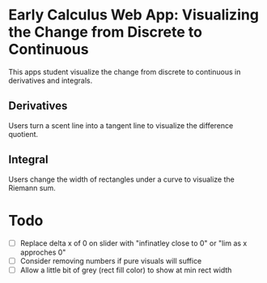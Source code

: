 # Early Calculus Web App: Visualizing the Change from Discrete to Continuous

This apps student visualize the change from discrete to continuous in derivatives and integrals.

## Derivatives

Users turn a scent line into a tangent line to visualize the difference quotient.

## Integral

Users change the width of rectangles under a curve to visualize the Riemann sum.

# Todo
- [ ] Replace delta x of 0 on slider with "infinatley close to 0" or "lim as x approches 0"
- [ ] Consider removing numbers if pure visuals will suffice
- [ ] Allow a little bit of grey (rect fill color) to show at min rect width 